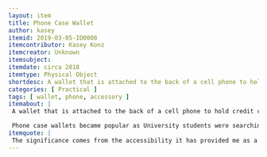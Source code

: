 ```yaml
---
layout: item
title: Phone Case Wallet 
author: kasey
itemid: 2019-03-05-ID0008
itemcontributor: Kasey Konz
itemcreator: Unknown
itemsubject: 
itemdate: circa 2018
itemtype: Physical Object
shortdesc: A wallet that is attached to the back of a cell phone to hold credit cards, debit cards, ID, etc. Black with IU logo and recreational sports imprinted on it. It is important because it is always being used. MAKE DIFFERENT THAN ANYTHING ELSE SAID
categories: [ Practical ]
tags: [ wallet, phone, accessory ]
itemabout: |
 A wallet that is attached to the back of a cell phone to hold credit cards, debit cards, ID, etc. Black with IU logo and recreational sports imprinted on it. SLIGHTLY CLEARER DIMENSIONS?

 Phone case wallets became popular as University students were searching for ways to keep all of their important belongings in one place. Phone wallets, such as this one, are what would typically be found on the back of a student’s phone. These phone wallets in particular are offered from the student recreation center for free. The Recreation center offers these to help students with carrying ID’s and credit cards when they are wearing athletic apparel that lacks pockets. With room to carry up to 4 cards, importance of carrying a wallet is significantly diminished. Additionally, technological advancements have lessened the importance of physical currency and has made digital purchases much more convenient. <--MAKE A BIT MORE CONCISE AND PROVIDE MORE GENERAL BACKGROUND. REFER TO OTHER OBJECTS W/IN TEXT AND/OR LINKS
itemquote: |
 The significance comes from the accessibility it has provided me as a student and the ability to not carry around a wallet when absolutely necessary. This keeps the objects that are extremely important to me centrally located all in one spot so I don't have to keep track of more than one thing. 
---
```

